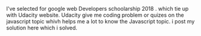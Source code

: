 
 I've selected for google web Developers schoolarship 2018 . which tie up with Udacity website.
 Udacity give me coding problem or quizes on the javascript topic whivh helps me a lot to know the Javascript topic.
 i post my solution here which i solved.
